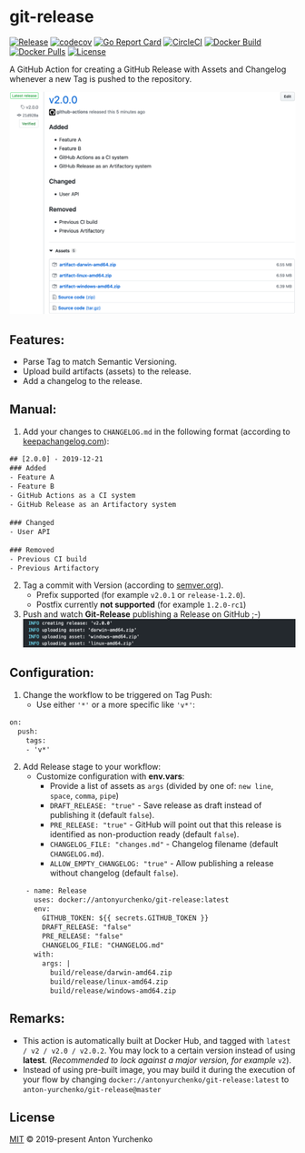 # git-release
[![Release](https://img.shields.io/github/v/release/anton-yurchenko/git-release)](https://github.com/anton-yurchenko/git-release/releases/latest)
[![codecov](https://codecov.io/gh/anton-yurchenko/git-release/branch/master/graph/badge.svg)](https://codecov.io/gh/anton-yurchenko/git-release)
[![Go Report Card](https://goreportcard.com/badge/github.com/anton-yurchenko/git-release)](https://goreportcard.com/report/github.com/anton-yurchenko/git-release)
[![CircleCI](https://circleci.com/gh/anton-yurchenko/git-release/tree/master.svg?style=svg)](https://circleci.com/gh/anton-yurchenko/git-release/tree/master)
[![Docker Build](https://img.shields.io/docker/cloud/build/antonyurchenko/git-release)](https://hub.docker.com/r/antonyurchenko/git-release)
[![Docker Pulls](https://img.shields.io/docker/pulls/antonyurchenko/git-release)](https://hub.docker.com/r/antonyurchenko/git-release)
[![License](https://img.shields.io/github/license/anton-yurchenko/git-release)](LICENSE.md)

A GitHub Action for creating a GitHub Release with Assets and Changelog whenever a new Tag is pushed to the repository.  

![PIC](docs/images/release.png)

## Features:
- Parse Tag to match Semantic Versioning.  
- Upload build artifacts (assets) to the release.  
- Add a changelog to the release.  

## Manual:
1. Add your changes to `CHANGELOG.md` in the following format (according to [keepachangelog.com](https://keepachangelog.com/en/1.0.0/ "Keep a ChangeLog")):
```
## [2.0.0] - 2019-12-21 
### Added
- Feature A
- Feature B
- GitHub Actions as a CI system
- GitHub Release as an Artifactory system

### Changed
- User API

### Removed
- Previous CI build
- Previous Artifactory
```
2. Tag a commit with Version (according to [semver.org](https://semver.org/ "Semantic Versioning")).
    - Prefix supported (for example `v2.0.1` or `release-1.2.0`).
    - Postfix currently **not supported** (for example `1.2.0-rc1`)
3. Push and watch **Git-Release** publishing a Release on GitHub ;-)  
![PIC](docs/images/log.png)

## Configuration:
1. Change the workflow to be triggered on Tag Push:
    - Use either `'*'` or a more specific like `'v*'`:
```
on:
  push:
    tags:
    - 'v*'
```
2. Add Release stage to your workflow:  
    - Customize configuration with **env.vars**:
        - Provide a list of assets as `args` (divided by one of: `new line`, `space`, `comma`, `pipe`)
        - `DRAFT_RELEASE: "true"` - Save release as draft instead of publishing it (default `false`).
        - `PRE_RELEASE: "true"` - GitHub will point out that this release is identified as non-production ready (default `false`). 
        - `CHANGELOG_FILE: "changes.md"` - Changelog filename (default `CHANGELOG.md`).
        - `ALLOW_EMPTY_CHANGELOG: "true"` - Allow publishing a release without changelog (default `false`).
```
    - name: Release
      uses: docker://antonyurchenko/git-release:latest
      env:
        GITHUB_TOKEN: ${{ secrets.GITHUB_TOKEN }}
        DRAFT_RELEASE: "false"
        PRE_RELEASE: "false"
        CHANGELOG_FILE: "CHANGELOG.md"
      with:
        args: |
          build/release/darwin-amd64.zip
          build/release/linux-amd64.zip
          build/release/windows-amd64.zip
```

## Remarks:
- This action is automatically built at Docker Hub, and tagged with `latest / v2 / v2.0 / v2.0.2`. You may lock to a certain version instead of using **latest**. (*Recommended to lock against a major version, for example* `v2`).
- Instead of using pre-built image, you may build it during the execution of your flow by changing `docker://antonyurchenko/git-release:latest` to `anton-yurchenko/git-release@master`

## License
[MIT](LICENSE.md) © 2019-present Anton Yurchenko